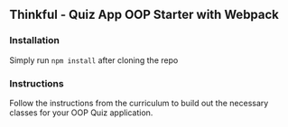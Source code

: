 ## Thinkful - Quiz App OOP Starter with Webpack

### Installation

Simply run `npm install` after cloning the repo

### Instructions

Follow the instructions from the curriculum to build out the necessary classes for your OOP Quiz application.

